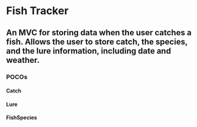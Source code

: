 # Fish Tracker
## An MVC for storing data when the user catches a fish. Allows the user to store catch, the species, and the lure information, including date and weather.
### POCOs
#### Catch
#### Lure
#### FishSpecies
